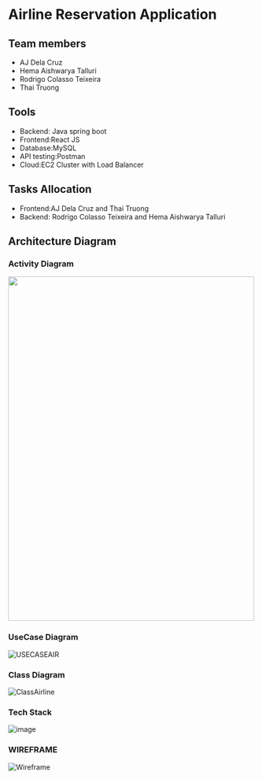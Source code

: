 # Airline Reservation Application

## Team members

- AJ Dela Cruz
- Hema Aishwarya Talluri
- Rodrigo Colasso Teixeira
- Thai Truong

## Tools
- Backend: Java spring boot
- Frontend:React JS
- Database:MySQL
- API testing:Postman
- Cloud:EC2 Cluster with Load Balancer

## Tasks Allocation
- Frontend:AJ Dela Cruz and Thai Truong
- Backend: Rodrigo Colasso Teixeira and Hema Aishwarya Talluri

## Architecture Diagram
### Activity Diagram
<img src="https://user-images.githubusercontent.com/54551895/139624511-9c1985ae-6912-4660-b494-01f0f716260b.jpeg" width="500" height="700">

### UseCase Diagram
![USECASEAIR](https://user-images.githubusercontent.com/58872439/144185629-3bb834de-14fa-4705-b95a-702bbdf5e948.png)

### Class Diagram
![ClassAirline](https://user-images.githubusercontent.com/58872439/144503777-175aeb64-bc9f-4683-a102-a05838931d5a.jpg)

### Tech Stack
![image](https://user-images.githubusercontent.com/62269628/140171865-b5e91d6d-a0a9-43e8-8fc5-ea5f314a4ae1.png)

### WIREFRAME

![Wireframe](https://user-images.githubusercontent.com/58872439/144554123-5f0aeb51-e9b0-4875-af34-5c156774099c.jpeg)



